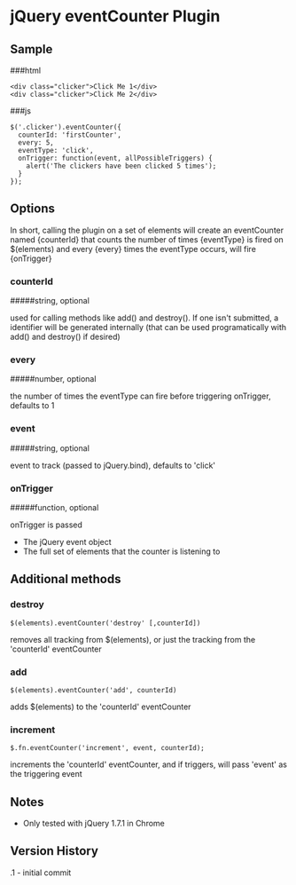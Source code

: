 # jQuery eventCounter Plugin

## Sample
###html
```
<div class="clicker">Click Me 1</div>
<div class="clicker">Click Me 2</div>
```
###js
```
$('.clicker').eventCounter({
  counterId: 'firstCounter',
  every: 5,
  eventType: 'click',
  onTrigger: function(event, allPossibleTriggers) {
    alert('The clickers have been clicked 5 times');
  }
});
```


## Options
In short, calling the plugin on a set of elements will create an eventCounter
named {counterId} that counts the number of times {eventType} is fired on
$(elements) and every {every} times the eventType occurs, will fire {onTrigger}


### counterId
#####string, optional

used for calling methods like add() and destroy().  If one isn't submitted,
a identifier will be generated internally (that can be used programatically with
add() and destroy() if desired)


### every
#####number, optional

the number of times the eventType can fire before triggering onTrigger, defaults
to 1


### event
#####string, optional

event to track (passed to jQuery.bind), defaults to 'click'


### onTrigger

#####function, optional

onTrigger is passed

* The jQuery event object
* The full set of elements that the counter is listening to
 
 	
## 	Additional methods
### destroy
```
$(elements).eventCounter('destroy' [,counterId])
```

removes all tracking from $(elements), or just the tracking from the
'counterId' eventCounter

### add
```
$(elements).eventCounter('add', counterId)
```

adds $(elements) to the 'counterId' eventCounter

### increment
```
$.fn.eventCounter('increment', event, counterId);
```

increments the 'counterId' eventCounter, and if triggers, will pass 'event'
as the triggering event

## Notes

* Only tested with jQuery 1.7.1 in Chrome

## Version History

.1 - initial commit